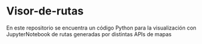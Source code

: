 # Visor-de-rutas
En este repositorio se encuentra un código Python para la visualización con JupyterNotebook de rutas generadas por distintas APIs de mapas
